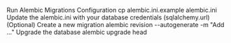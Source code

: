 Run Alembic Migrations
Configuration
cp alembic.ini.example alembic.ini
Update the alembic.ini with your database credentials (sqlalchemy.url)
(Optional) Create a new migration
alembic revision --autogenerate -m "Add ..."
Upgrade the database
alembic upgrade head